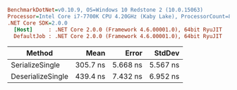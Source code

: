 ``` ini

BenchmarkDotNet=v0.10.9, OS=Windows 10 Redstone 2 (10.0.15063)
Processor=Intel Core i7-7700K CPU 4.20GHz (Kaby Lake), ProcessorCount=8
.NET Core SDK=2.0.0
  [Host]     : .NET Core 2.0.0 (Framework 4.6.00001.0), 64bit RyuJIT
  DefaultJob : .NET Core 2.0.0 (Framework 4.6.00001.0), 64bit RyuJIT


```
 |            Method |     Mean |    Error |   StdDev |
 |------------------ |---------:|---------:|---------:|
 |   SerializeSingle | 305.7 ns | 5.668 ns | 5.567 ns |
 | DeserializeSingle | 439.4 ns | 7.432 ns | 6.952 ns |
